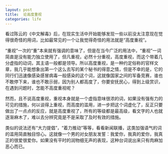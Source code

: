 ```yaml
---
layout: post
title:  论高度重视
categories: life
---
```

看过陈云的《中文解毒》后，在现实生活中开始能够发现一些以前没太注意现在觉得很奇怪的用词，比如最常见的一个让我觉得奇怪的用法就是“高度重视”。

“重视”一次的“重”本来就有强调的意味了，但是在当今广泛的用法中，“重视”一词简直是没有能力独立使用了，但凡重视，必然十分重视，高度重视，而这个带着几分虚指的动词，其主语一般都是领导。所以高度重视，是一种约定俗称的官样文章，我几乎能想象出第一个这么去写的某个秘书的得意之情，但是不幸的是，它的同行们迅速像感染感冒病毒一般感染的这个词，这就像国家之间的军备竞赛，谁也不敢停下来，谁也不敢示弱，因为别人都高度了，你要安抚民心，得到上级赏识，在遇到问题时，怎能不高度重视呢？

然而，且不说高度重视，重视本身就是一个虚指意味很浓的词，如果没有强有力的可见的措施，何以谈得上重视，而高度的滥用，进一步把这个词虚化了，反正只要做出了一点点的反应，就是高度重视了，所有的等级都是最高级，看文字的人也就逐渐麻木了，难以去分辨究竟是不是采取了及时有效的措施。

类似的说法还有“大力提倡”，“着力推动”等等，看看新闻联播，这类加强语气的词的滥用简直触目惊心。这就像一个男的对女朋友发誓：我爱你，我真的爱你，我真正的很爱很爱你。如果没有平时的润物细无声的表现，这种台词说出来只有肉麻加恶心而已。